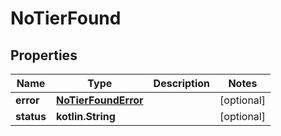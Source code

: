 
# NoTierFound

## Properties
| Name | Type | Description | Notes |
| ------------ | ------------- | ------------- | ------------- |
| **error** | [**NoTierFoundError**](NoTierFoundError.md) |  |  [optional] |
| **status** | **kotlin.String** |  |  [optional] |



